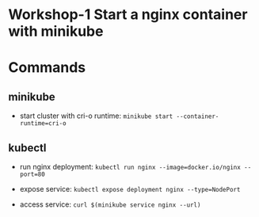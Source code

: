 # Workshop-1 Start a nginx container with minikube

# Commands

## minikube

- start cluster with cri-o runtime: `minikube start --container-runtime=cri-o`

## kubectl

- run nginx deployment: `kubectl run nginx --image=docker.io/nginx --port=80`

- expose service: `kubectl expose deployment nginx --type=NodePort`

- access service: `curl $(minikube service nginx --url)`
